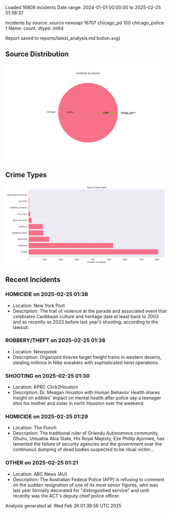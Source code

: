 
Loaded 16808 incidents
Date range: 2024-01-01 00:00:00 to 2025-02-25 01:38:37

Incidents by source:
source
newsapi           16707
chicago_pd          100
chicago_police        1
Name: count, dtype: int64

Report saved to reports/latest_analysis.md
bution.svg)

## Source Distribution
![Source Distribution](images/source_distribution.svg)

## Crime Types
![Crime Types](images/crime_types.svg)

## Recent Incidents

### HOMICIDE on 2025-02-25 01:38
- Location: New York Post
- Description: The trail of violence at the parade and associated event that celebrates Caribbean culture and heritage date at least back to 2003 and as recently as 2023 before last year’s shooting, according to the lawsuit.


### ROBBERY/THEFT on 2025-02-25 01:38
- Location: Newsweek
- Description: Organized thieves target freight trains in western deserts, stealing millions in Nike sneakers with sophisticated heist operations.


### SHOOTING on 2025-02-25 01:30
- Location: KPRC Click2Houston
- Description: Dr. Meagan Houston with Human Behavior Health shares insight on edibles' impact on mental health after police say a teenager shot his mother and sister in north Houston over the weekend.


### HOMICIDE on 2025-02-25 01:29
- Location: The Punch
- Description: The traditional ruler of Oriendu Autonomous community, Ohuhu, Umuahia Abia State, His Royal Majesty, Eze Phillip Ajomiwe, has lamented the failure of security agencies and the government over the continuous dumping of dead bodies suspected to be ritual victim…


### OTHER on 2025-02-25 01:21
- Location: ABC News (AU)
- Description: The Australian Federal Police (AFP) is refusing to comment on the sudden resignation of one of its most senior figures, who was last year formally decorated for "distinguished service" and until recently was the ACT's deputy chief police officer.

Analysis generated at: Wed Feb 26 01:39:56 UTC 2025
